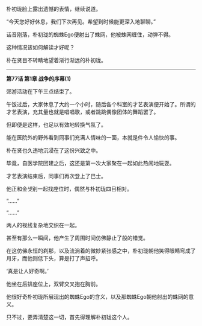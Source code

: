 朴初珑脸上露出遗憾的表情，继续说道。

“今天您好好休息，我们下次再见。希望到时候能更深入地聊聊。”

话音刚落，朴初珑的蜘蛛Ego便射出了蛛网，他被蛛网缠住，动弹不得。

这种情况该如何解读才好呢？

朴在贤目不转睛地望着渐行渐远的朴初珑。

***

**第77话 第1章 战争的序幕(1)**

郊游活动在下午三点结束了。

午饭过后，大家休息了大约一个小时，随后各个科室的才艺表演便开始了。所谓的才艺表演，充其量也就是唱唱歌，或者跳跳偶像团体的舞蹈罢了。

但即便是这样，也足以有效地转换气氛了。

能在医院外的野外看到同事们充满人情味的一面，本就是件令人愉快的事。

朴在贤也久违地沉浸在了这份兴致之中。

毕竟，自医学院团建之后，这还是第一次大家聚在一起如此热闹地玩耍。

才艺表演结束后，同事们再次登上了巴士。

他正和金샛别一起找座位时，偶然与朴初珑四目相对。

“……”

“……”

两人的视线复杂地交织在一起。

甚至有那么一瞬间，他产生了周围时间仿佛静止了般的错觉。

在这仿佛永恒的刹那，以及流淌着的微妙紧张感之中，朴初珑朝他笑得眼睛弯成了月牙，而他则低下头，算是打了声招呼。

‘真是让人好奇啊。’

他坐在后排座位上，双臂交叉抱在胸前。

他很好奇朴初珑所展现出的蜘蛛Ego的含义，以及那蜘蛛Ego朝他射出的蛛网的意义。

只不过，要弄清楚这一切，首先得理解朴初珑这个人。